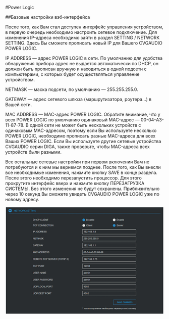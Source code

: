 #Power Logic

##Базовые настройки вэб-интерфейса

После того, как Вам стал доступен интерфейс управления устройством, в первую очередь необходимо настроить сетевое подключение. Для изменения IP-адреса необходимо зайти в раздел SETTING / NETWORK SETTING. Здесь Вы сможете прописать новый IP для Вашего CVGAUDIO POWER LOGIC.

IP ADDRESS — адрес POWER LOGIC в сети. По умолчанию для удобства обнаружения прибора адрес не выдается автоматически по DHCP, он должен быть прописан вручную и находиться в одной подсети с компьютерами, с которых будет осуществляться управление устройством.

NETMASK — маска подсети, по умолчанию — 255.255.255.0.

GATEWAY — адрес сетевого шлюза (маршрутизатора, роутера...) в Вашей сети.

MAC ADDRESS — МАС-адрес POWER LOGIC. Обратите внимание, что у всех POWER LOGIC по умолчанию одинаковый MAC-адрес — 00-04-A3-11-87-78. В одной сети не может быть нескольких устройств с одинаковым MAC-адресом, поэтому если Вы используете несколько POWER LOGIC, необходимо прописать разные MAC-адреса для всех Ваших POWER LOGIC. Если Вы используете другие сетевые устройства CVGAUDIO серии DIGA, также проверьте, чтобы MAC-адреса всех устройств были разными.

Все остальные сетевые настройки при первом включении Вам не потребуются и к ним мы вернемся позднее. После того, как Вы внесли все необходимые изменения, нажмите кнопку SAVE в конце раздела. После этого необходимо перезапустить процессор. Для этого прокрутите интерфейс вверх и нажмите кнопку ПЕРЕЗАГРУЗКА СИСТЕМЫ. Без этого изменения не будут сохранены. Приблизительно через 10 секунд Вы сможете увидеть CVGAUDIO POWER LOGIC уже по новому адресу.

![Screenshot](img/Power_Logic_1.png)